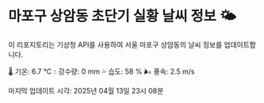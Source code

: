 
# 마포구 상암동 초단기 실황 날씨 정보 🌤️

이 리포지토리는 기상청 API를 사용하여 서울 마포구 상암동의 날씨 정보를 업데이트합니다. 

🌡️ 기온: 6.7 ℃
💧 강수량: 0 mm
💦 습도: 58 %
🌬️ 풍속: 2.5 m/s

마지막 업데이트 시각: 2025년 04월 13일 23시 08분    
